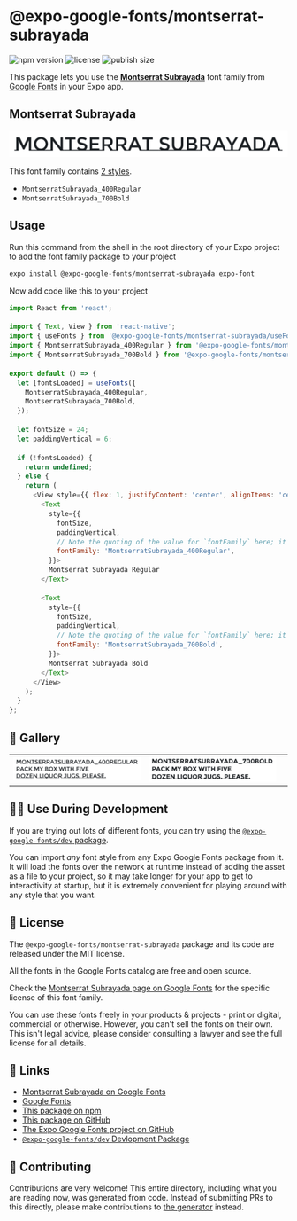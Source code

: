 # @expo-google-fonts/montserrat-subrayada

![npm version](https://flat.badgen.net/npm/v/@expo-google-fonts/montserrat-subrayada)
![license](https://flat.badgen.net/github/license/expo/google-fonts)
![publish size](https://flat.badgen.net/packagephobia/install/@expo-google-fonts/montserrat-subrayada)

This package lets you use the [**Montserrat Subrayada**](https://fonts.google.com/specimen/Montserrat+Subrayada) font family from [Google Fonts](https://fonts.google.com/) in your Expo app.

## Montserrat Subrayada

![Montserrat Subrayada](./font-family.png)

This font family contains [2 styles](#-gallery).

- `MontserratSubrayada_400Regular`
- `MontserratSubrayada_700Bold`

## Usage

Run this command from the shell in the root directory of your Expo project to add the font family package to your project
```sh
expo install @expo-google-fonts/montserrat-subrayada expo-font
```

Now add code like this to your project
```js
import React from 'react';

import { Text, View } from 'react-native';
import { useFonts } from '@expo-google-fonts/montserrat-subrayada/useFonts';
import { MontserratSubrayada_400Regular } from '@expo-google-fonts/montserrat-subrayada/400Regular';
import { MontserratSubrayada_700Bold } from '@expo-google-fonts/montserrat-subrayada/700Bold';

export default () => {
  let [fontsLoaded] = useFonts({
    MontserratSubrayada_400Regular,
    MontserratSubrayada_700Bold,
  });

  let fontSize = 24;
  let paddingVertical = 6;

  if (!fontsLoaded) {
    return undefined;
  } else {
    return (
      <View style={{ flex: 1, justifyContent: 'center', alignItems: 'center' }}>
        <Text
          style={{
            fontSize,
            paddingVertical,
            // Note the quoting of the value for `fontFamily` here; it expects a string!
            fontFamily: 'MontserratSubrayada_400Regular',
          }}>
          Montserrat Subrayada Regular
        </Text>

        <Text
          style={{
            fontSize,
            paddingVertical,
            // Note the quoting of the value for `fontFamily` here; it expects a string!
            fontFamily: 'MontserratSubrayada_700Bold',
          }}>
          Montserrat Subrayada Bold
        </Text>
      </View>
    );
  }
};

```

## 🔡 Gallery


||||
|-|-|-|
|![MontserratSubrayada_400Regular](.//400Regular/MontserratSubrayada_400Regular.ttf.png)|![MontserratSubrayada_700Bold](.//700Bold/MontserratSubrayada_700Bold.ttf.png)|||


## 👩‍💻 Use During Development

If you are trying out lots of different fonts, you can try using the [`@expo-google-fonts/dev` package](https://github.com/expo/google-fonts/tree/master/font-packages/dev#readme).

You can import *any* font style from any Expo Google Fonts package from it. It will load the fonts
over the network at runtime instead of adding the asset as a file to your project, so it may take longer
for your app to get to interactivity at startup, but it is extremely convenient
for playing around with any style that you want.

## 📖 License

The `@expo-google-fonts/montserrat-subrayada` package and its code are released under the MIT license.

All the fonts in the Google Fonts catalog are free and open source.

Check the [Montserrat Subrayada page on Google Fonts](https://fonts.google.com/specimen/Montserrat+Subrayada) for the specific license of this font family.

You can use these fonts freely in your products & projects - print or digital, commercial or otherwise. However, you can't sell the fonts on their own. This isn't legal advice, please consider consulting a lawyer and see the full license for all details.

## 🔗 Links

- [Montserrat Subrayada on Google Fonts](https://fonts.google.com/specimen/Montserrat+Subrayada)
- [Google Fonts](https://fonts.google.com/)
- [This package on npm](https://www.npmjs.com/package/@expo-google-fonts/montserrat-subrayada)
- [This package on GitHub](https://github.com/expo/google-fonts/tree/master/font-packages/montserrat-subrayada)
- [The Expo Google Fonts project on GitHub](https://github.com/expo/google-fonts)
- [`@expo-google-fonts/dev` Devlopment Package](https://github.com/expo/google-fonts/tree/master/font-packages/dev)

## 🤝 Contributing

Contributions are very welcome! This entire directory, including what you are reading now, was generated from code. Instead of submitting PRs to this directly, please make contributions to [the generator](https://github.com/expo/google-fonts/tree/master/packages/generator) instead.
